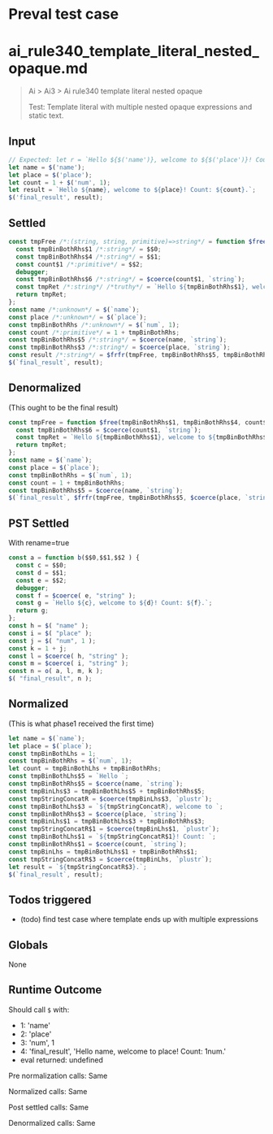 # Preval test case

# ai_rule340_template_literal_nested_opaque.md

> Ai > Ai3 > Ai rule340 template literal nested opaque
>
> Test: Template literal with multiple nested opaque expressions and static text.

## Input

`````js filename=intro
// Expected: let r = `Hello ${$('name')}, welcome to ${$('place')}! Count: ${1 + $('num', 1)}.`; $('result', r);
let name = $('name');
let place = $('place');
let count = 1 + $('num', 1);
let result = `Hello ${name}, welcome to ${place}! Count: ${count}.`;
$('final_result', result);
`````


## Settled


`````js filename=intro
const tmpFree /*:(string, string, primitive)=>string*/ = function $free($$0, $$1, $$2) {
  const tmpBinBothRhs$1 /*:string*/ = $$0;
  const tmpBinBothRhs$4 /*:string*/ = $$1;
  const count$1 /*:primitive*/ = $$2;
  debugger;
  const tmpBinBothRhs$6 /*:string*/ = $coerce(count$1, `string`);
  const tmpRet /*:string*/ /*truthy*/ = `Hello ${tmpBinBothRhs$1}, welcome to ${tmpBinBothRhs$4}! Count: ${tmpBinBothRhs$6}.`;
  return tmpRet;
};
const name /*:unknown*/ = $(`name`);
const place /*:unknown*/ = $(`place`);
const tmpBinBothRhs /*:unknown*/ = $(`num`, 1);
const count /*:primitive*/ = 1 + tmpBinBothRhs;
const tmpBinBothRhs$5 /*:string*/ = $coerce(name, `string`);
const tmpBinBothRhs$3 /*:string*/ = $coerce(place, `string`);
const result /*:string*/ = $frfr(tmpFree, tmpBinBothRhs$5, tmpBinBothRhs$3, count);
$(`final_result`, result);
`````


## Denormalized
(This ought to be the final result)

`````js filename=intro
const tmpFree = function $free(tmpBinBothRhs$1, tmpBinBothRhs$4, count$1) {
  const tmpBinBothRhs$6 = $coerce(count$1, `string`);
  const tmpRet = `Hello ${tmpBinBothRhs$1}, welcome to ${tmpBinBothRhs$4}! Count: ${tmpBinBothRhs$6}.`;
  return tmpRet;
};
const name = $(`name`);
const place = $(`place`);
const tmpBinBothRhs = $(`num`, 1);
const count = 1 + tmpBinBothRhs;
const tmpBinBothRhs$5 = $coerce(name, `string`);
$(`final_result`, $frfr(tmpFree, tmpBinBothRhs$5, $coerce(place, `string`), count));
`````


## PST Settled
With rename=true

`````js filename=intro
const a = function b($$0,$$1,$$2 ) {
  const c = $$0;
  const d = $$1;
  const e = $$2;
  debugger;
  const f = $coerce( e, "string" );
  const g = `Hello ${c}, welcome to ${d}! Count: ${f}.`;
  return g;
};
const h = $( "name" );
const i = $( "place" );
const j = $( "num", 1 );
const k = 1 + j;
const l = $coerce( h, "string" );
const m = $coerce( i, "string" );
const n = o( a, l, m, k );
$( "final_result", n );
`````


## Normalized
(This is what phase1 received the first time)

`````js filename=intro
let name = $(`name`);
let place = $(`place`);
const tmpBinBothLhs = 1;
const tmpBinBothRhs = $(`num`, 1);
let count = tmpBinBothLhs + tmpBinBothRhs;
const tmpBinBothLhs$5 = `Hello `;
const tmpBinBothRhs$5 = $coerce(name, `string`);
const tmpBinLhs$3 = tmpBinBothLhs$5 + tmpBinBothRhs$5;
const tmpStringConcatR = $coerce(tmpBinLhs$3, `plustr`);
const tmpBinBothLhs$3 = `${tmpStringConcatR}, welcome to `;
const tmpBinBothRhs$3 = $coerce(place, `string`);
const tmpBinLhs$1 = tmpBinBothLhs$3 + tmpBinBothRhs$3;
const tmpStringConcatR$1 = $coerce(tmpBinLhs$1, `plustr`);
const tmpBinBothLhs$1 = `${tmpStringConcatR$1}! Count: `;
const tmpBinBothRhs$1 = $coerce(count, `string`);
const tmpBinLhs = tmpBinBothLhs$1 + tmpBinBothRhs$1;
const tmpStringConcatR$3 = $coerce(tmpBinLhs, `plustr`);
let result = `${tmpStringConcatR$3}.`;
$(`final_result`, result);
`````


## Todos triggered


- (todo) find test case where template ends up with multiple expressions


## Globals


None


## Runtime Outcome


Should call `$` with:
 - 1: 'name'
 - 2: 'place'
 - 3: 'num', 1
 - 4: 'final_result', 'Hello name, welcome to place! Count: 1num.'
 - eval returned: undefined

Pre normalization calls: Same

Normalized calls: Same

Post settled calls: Same

Denormalized calls: Same
